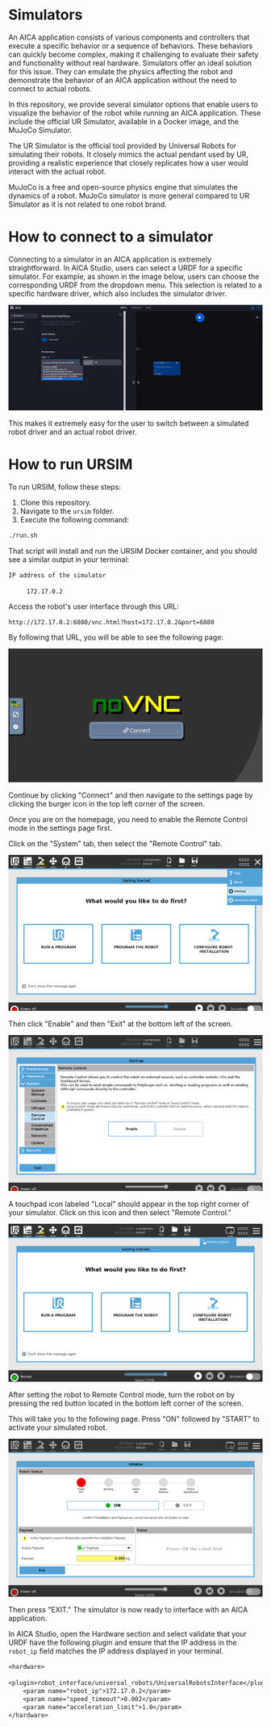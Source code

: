 # Simulators

An AICA application consists of various components and controllers that execute a specific behavior or a sequence of 
behaviors. These behaviors can quickly become complex, making it challenging to evaluate their safety and functionality
 without real hardware. Simulators offer an ideal solution for this issue. They can emulate the physics affecting the 
 robot and demonstrate the behavior of an AICA application without the need to connect to actual robots.

In this repository, we provide several simulator options that enable users to visualize the behavior of the robot while 
running an AICA application. These include the official UR Simulator, available in a Docker image, and the MuJoCo Simulator.

The UR Simulator is the official tool provided by Universal Robots for simulating their robots. It closely mimics the 
actual pendant used by UR, providing a realistic experience that closely replicates how a user would interact with the 
actual robot. 

MuJoCo is a free and open-source physics engine that simulates the dynamics of a robot. MuJoCo simulator is more general 
compared to UR Simulator as it is not related to one robot brand.


# How to connect to a simulator

Connecting to a simulator in an AICA application is extremely straightforward. In AICA Studio, users can select a URDF 
for a specific simulator. For example, as shown in the image below, users can choose the corresponding URDF from the 
dropdown menu. This selection is related to a specific hardware driver, which also includes the simulator driver.

![URDF Selection](./images/urdf_selection.png)

This makes it extremely easy for the user to switch between a simulated robot driver and an actual robot driver.

# How to run URSIM

To run URSIM, follow these steps:

1. Clone this repository.
2. Navigate to the `ursim` folder.
3. Execute the following command:

```sh
./run.sh
```

That script will install and run the URSIM Docker container, and you should see a similar output in your terminal:

```
IP address of the simulator

     172.17.0.2
```

Access the robot's user interface through this URL:

```
http://172.17.0.2:6080/vnc.html?host=172.17.0.2&port=6080
```

By following that URL, you will be able to see the following page:

![Home page](./images/homepage.png)

Continue by clicking "Connect" and then navigate to the settings page by clicking the burger icon in the top left corner
of the screen.

Once you are on the homepage, you need to enable the Remote Control mode in the settings page first. 

Click on the "System" tab, then select the "Remote Control" tab.

![Selection Open](./images/selection.png)

Then click "Enable" and then "Exit" at the bottom left of the screen.

![Settings](./images/settings.png)

A touchpad icon labeled "Local" should appear in the top right corner of your simulator. Click on this icon and then
select "Remote Control."

![Settings](./images/remote_control.png)

After setting the robot to Remote Control mode, turn the robot on by pressing the red button located in the bottom left
corner of the screen.

This will take you to the following page. Press "ON" followed by "START" to activate your simulated robot.

![Robot on](./images/robot_on.png)

Then press "EXIT." The simulator is now ready to interface with an AICA application.

In AICA Studio, open the Hardware section and select validate that your URDF have the following plugin and ensure that 
the IP address in the `robot_ip` field matches the IP address displayed in your terminal.

```
<hardware>
    <plugin>robot_interface/universal_robots/UniversalRobotsInterface</plugin>
    <param name="robot_ip">172.17.0.2</param>
    <param name="speed_timeout">0.002</param>
    <param name="acceleration_limit">1.0</param>
</hardware>
```
